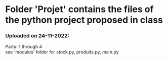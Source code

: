 # Folder 'Projet' contains the files of the python project proposed in class 
### Uploaded on 24-11-2022: 
<p>Parts: 1 through 4 <br>
see 'modules' folder for stock.py, produits.py, main.py</p>
